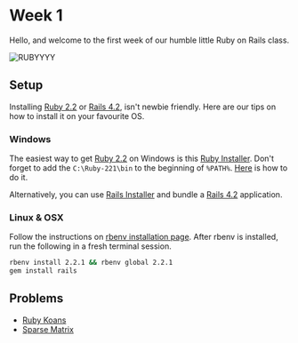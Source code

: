 # Week 1

Hello, and welcome to the first week of our humble little Ruby on Rails class.

![RUBYYYY](https://raw.github.com/HackBulgaria/Ruby-On-Rails-1/master/week1/.ruby.jpg)

## Setup

Installing [Ruby 2.2] or [Rails 4.2], isn't newbie friendly. Here are our tips
on how to install it on your favourite OS.

### Windows

The easiest way to get [Ruby 2.2] on Windows is this [Ruby Installer][]. Don't
forget to add the `C:\Ruby-221\bin` to the beginning of `%PATH%`.
[Here][Windows Path] is how to do it.

Alternatively, you can use [Rails Installer][] and bundle a [Rails 4.2]
application.

### Linux & OSX

Follow the instructions on [rbenv installation page][]. After rbenv is
installed, run the following in a fresh terminal session.

```bash
rbenv install 2.2.1 && rbenv global 2.2.1
gem install rails
```

## Problems

- [Ruby Koans](https://github.com/HackBulgaria/Ruby-on-Rails-1/tree/master/week1/0-enlightenment)
- [Sparse Matrix](https://github.com/HackBulgaria/Ruby-on-Rails-1/tree/master/week1/1-sparse-matrix)

[Rails 4.2]: http://rubyonrails.org
[Ruby 2.2]: https://www.ruby-lang.org
[Ruby Installer]: http://rubyinstaller.org
[Rails Installer]: http://railsinstaller.org
[Windows Path]: http://www.computerhope.com/issues/ch000549.htm
[rbenv installation page]: https://github.com/sstephenson/rbenv#installation
